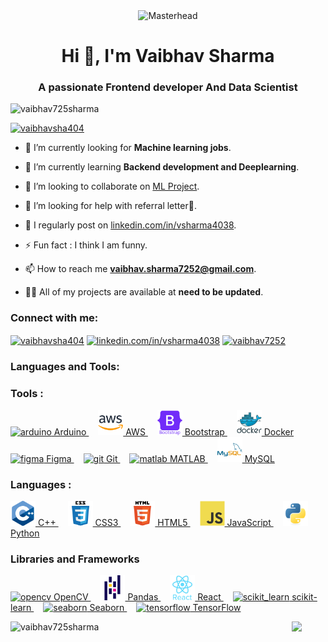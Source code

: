 
<div align="center">
        <img src="https://media1.giphy.com/media/5YcTmdxCv6rESxpYMx/100.gif?cid=790b7611kvaz0syzj77vuugf584fogsp6eas0lj5d4eh7xm2&ep=v1_gifs_search&rid=100.gif&ct=g" alt="Masterhead" width="600" height="auto">
    </div>

<h1 align="center">Hi 👋, I'm Vaibhav Sharma</h1>
<h3 align="center">A passionate Frontend developer And Data Scientist</h3>

<p align="left"> <img src="https://komarev.com/ghpvc/?username=vaibhav725sharma&label=Profile%20views&color=0e75b6&style=flat" alt="vaibhav725sharma" /> </p>

<p align="left"> <a href="https://twitter.com/vaibhavsha404" target="blank"><img src="https://img.shields.io/twitter/follow/vaibhavsha404?logo=twitter&style=for-the-badge" alt="vaibhavsha404" /></a> </p>

- 🔭 I’m currently looking for **Machine learning jobs**.

- 🌱 I’m currently learning **Backend development and Deeplearning**.

- 👯 I’m looking to collaborate on [ML Project](https://internship.ineuron.ai/project/invite/Travel-Package-Purchase/54105582-c2d3-4192-a2a6-8be73b68d4c8).

- 🤝 I’m looking for help with referral letter🥹.

- 📝 I regularly post on [linkedin.com/in/vsharma4038](linkedin.com/in/vsharma4038).

- ⚡ Fun fact : I think I am funny.

- 📫 How to reach me **vaibhav.sharma7252@gmail.com**.

- 👨‍💻 All of my projects are available at **need to be updated**.

<h3 align="left">Connect with me:</h3>
<p align="left">
<a href="https://twitter.com/vaibhavsha404" target="blank"><img align="center" src="https://raw.githubusercontent.com/rahuldkjain/github-profile-readme-generator/master/src/images/icons/Social/twitter.svg" alt="vaibhavsha404" height="30" width="40" /></a>
<a href="https://linkedin.com/in/linkedin.com/in/vsharma4038" target="blank">  <img align="center" src="https://raw.githubusercontent.com/rahuldkjain/github-profile-readme-generator/master/src/images/icons/Social/linked-in-alt.svg" alt="linkedin.com/in/vsharma4038" height="30" width="40" /></a>
<a href="https://kaggle.com/vaibhav7252" target="blank">  <img align="center" src="https://raw.githubusercontent.com/rahuldkjain/github-profile-readme-generator/master/src/images/icons/Social/kaggle.svg" alt="vaibhav7252" height="30" width="40" /></a>
</p>

<h3 align="left">Languages and Tools:</h3>
<p align="left">
    <h3>Tools :</h3>
    <a href="https://www.arduino.cc/" target="_blank" rel="noreferrer" style="margin-right: 15px;">
        <img src="https://cdn.worldvectorlogo.com/logos/arduino-1.svg" alt="arduino" width="40" height="40"/>
        Arduino
    </a>
    <a href="https://aws.amazon.com" target="_blank" rel="noreferrer" style="margin-right: 15px;">
        <img src="https://raw.githubusercontent.com/devicons/devicon/master/icons/amazonwebservices/amazonwebservices-original-wordmark.svg" alt="aws" width="40" height="40"/>
        AWS
    </a>
    <a href="https://getbootstrap.com" target="_blank" rel="noreferrer" style="margin-right: 15px;">
        <img src="https://raw.githubusercontent.com/devicons/devicon/master/icons/bootstrap/bootstrap-plain-wordmark.svg" alt="bootstrap" width="40" height="40"/>
        Bootstrap
    </a>
    <a href="https://www.docker.com/" target="_blank" rel="noreferrer" style="margin-right: 15px;">
        <img src="https://raw.githubusercontent.com/devicons/devicon/master/icons/docker/docker-original-wordmark.svg" alt="docker" width="40" height="40"/>
        Docker
    </a>
    <a href="https://www.figma.com/" target="_blank" rel="noreferrer" style="margin-right: 15px;">
        <img src="https://www.vectorlogo.zone/logos/figma/figma-icon.svg" alt="figma" width="40" height="40"/>
        Figma
    </a>
    <a href="https://git-scm.com/" target="_blank" rel="noreferrer" style="margin-right: 15px;">
        <img src="https://www.vectorlogo.zone/logos/git-scm/git-scm-icon.svg" alt="git" width="40" height="40"/>
        Git
    </a>
    <a href="https://www.mathworks.com/" target="_blank" rel="noreferrer" style="margin-right: 15px;">
        <img src="https://upload.wikimedia.org/wikipedia/commons/2/21/Matlab_Logo.png" alt="matlab" width="40" height="40"/>
        MATLAB
    </a>
    <a href="https://www.mysql.com/" target="_blank" rel="noreferrer" style="margin-right: 15px;">
        <img src="https://raw.githubusercontent.com/devicons/devicon/master/icons/mysql/mysql-original-wordmark.svg" alt="mysql" width="40" height="40"/>
        MySQL
    </a>

<h3>Languages :</h3>
    <a href="https://www.w3schools.com/cpp/" target="_blank" rel="noreferrer" style="margin-right: 15px;">
        <img src="https://raw.githubusercontent.com/devicons/devicon/master/icons/cplusplus/cplusplus-original.svg" alt="cplusplus" width="40" height="40"/>
        C++
    </a>
    <a href="https://www.w3schools.com/css/" target="_blank" rel="noreferrer" style="margin-right: 15px;">
        <img src="https://raw.githubusercontent.com/devicons/devicon/master/icons/css3/css3-original-wordmark.svg" alt="css3" width="40" height="40"/>
        CSS3
    </a>
    <a href="https://www.w3.org/html/" target="_blank" rel="noreferrer" style="margin-right: 15px;">
        <img src="https://raw.githubusercontent.com/devicons/devicon/master/icons/html5/html5-original-wordmark.svg" alt="html5" width="40" height="40"/>
        HTML5
    </a>
    <a href="https://developer.mozilla.org/en-US/docs/Web/JavaScript" target="_blank" rel="noreferrer" style="margin-right: 15px;">
        <img src="https://raw.githubusercontent.com/devicons/devicon/master/icons/javascript/javascript-original.svg" alt="javascript" width="40" height="40"/>
        JavaScript
    </a>
    <a href="https://www.python.org" target="_blank" rel="noreferrer" style="margin-right: 15px;">
        <img src="https://raw.githubusercontent.com/devicons/devicon/master/icons/python/python-original.svg" alt="python" width="40" height="40"/>
        Python
    </a>

<h3>Libraries and Frameworks</h3>
    <a href="https://opencv.org/" target="_blank" rel="noreferrer" style="margin-right: 15px;">
        <img src="https://www.vectorlogo.zone/logos/opencv/opencv-icon.svg" alt="opencv" width="40" height="40"/>
        OpenCV
    </a>
    <a href="https://pandas.pydata.org/" target="_blank" rel="noreferrer" style="margin-right: 15px;">
        <img src="https://raw.githubusercontent.com/devicons/devicon/2ae2a900d2f041da66e950e4d48052658d850630/icons/pandas/pandas-original.svg" alt="pandas" width="40" height="40"/>
        Pandas
    </a>
    <a href="https://reactjs.org/" target="_blank" rel="noreferrer" style="margin-right: 15px;">
        <img src="https://raw.githubusercontent.com/devicons/devicon/master/icons/react/react-original-wordmark.svg" alt="react" width="40" height="40"/>
        React
    </a>
    <a href="https://scikit-learn.org/" target="_blank" rel="noreferrer" style="margin-right: 15px;">
        <img src="https://upload.wikimedia.org/wikipedia/commons/0/05/Scikit_learn_logo_small.svg" alt="scikit_learn" width="40" height="40"/>
        scikit-learn
    </a>
    <a href="https://seaborn.pydata.org/" target="_blank" rel="noreferrer" style="margin-right: 15px;">
        <img src="https://seaborn.pydata.org/_images/logo-mark-lightbg.svg" alt="seaborn" width="40" height="40"/>
        Seaborn
    </a>
    <a href="https://www.tensorflow.org" target="_blank" rel="noreferrer" style="margin-right: 15px;">
        <img src="https://www.vectorlogo.zone/logos/tensorflow/tensorflow-icon.svg" alt="tensorflow" width="40" height="40"/>
        TensorFlow
    </a>
</p>



<p><img align="left" src="https://github-readme-stats.vercel.app/api/top-langs?username=vaibhav725sharma&show_icons=true&locale=en&layout=compact" alt="vaibhav725sharma" width="450" height="auto"/></p>
<img aligh="right" alter="Laptop Gif" width="500" src="https://media.giphy.com/media/v1.Y2lkPTc5MGI3NjExbnZ1bTQyaWQxZWI3MWt3b3ZjbHU1bjdoMzRoNzVzMXE4OGRtdTlybiZlcD12MV9pbnRlcm5hbF9naWZfYnlfaWQmY3Q9cw/MBCodZbEhb2jSNUZNd/giphy.gif"/>
